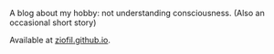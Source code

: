 A blog about my hobby: not understanding consciousness.
(Also an occasional short story)

Available at [ziofil.github.io](https://ziofil.github.io).
